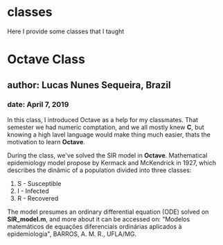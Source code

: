 # classes
Here I provide some classes that I taught

# Octave Class

## author: Lucas Nunes Sequeira, Brazil

### date: April 7, 2019

In this class, I introduced Octave as a help for my classmates. That semester we had numeric comptation, and we all mostly knew **C**, but knowing a high lavel language would make thing much easier, thats the motivation to learn **Octave**.

During the class, we've solved the SIR model in **Octave**. Mathematical epidemiology model propose by Kermack and McKendrick in 1927, which describes the dinâmic of a population divided into three classes:
  1. S - Susceptible
  2. I - Infected
  3. R - Recovered

The model presumes an ordinary differential equation (ODE) solved on **SIR_model.m**, and more about it can be accessed on: "Modelos matemáticos de equações diferenciais ordinárias aplicados à epidemiologia", BARROS, A. M. R., UFLA/MG.
